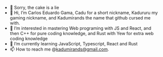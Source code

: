 - 🎂 Sorry, the cake is a lie
- 👋 Hi, I’m Carlos Eduardo Gama, Cadu for a short nickname, Kadururu my gaming nickname, and Kadumirands the name that github cursed me with.
- 👀 I’m interested in mastering Web programing with JS and React, and then C++ for pure coding knowledge, and Rust with Yew for extra web coding knowledge
- 🌱 I’m currently learning JavaScript, Typescript, React and Rust
- 📫 How to reach me @kadumirands@gmail.com.

